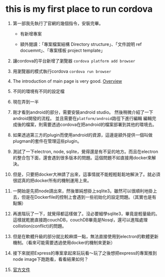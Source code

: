# this is my first place to run cordova

1. 第一部我先執行了官網的幾個指令，安裝完畢。

    * 有新增專案

    * 額外閱讀：「專案檔案結構 Directory structure」、「文件說明 ref docuemnt」、「專案樣板 project template」

2. 讓cordova的平台新增了瀏覽器
`cordova platform add browser`
3. 用瀏覽器的模式執行cordova
`cordova run browser`

4. The introduction of main page is very good.
[Overview](https://goo.gl/dkFDKK)

5. 不同的環境有不同的設定檔

6. 現在弄到一半

7. 剛才看到android的部分，需要安裝android studio。
然後稍微介紹了一下android開發的流程。
並且需要在`platform/android`路徑下進行編輯
編輯完成後的檔案，則需要透過cordova在把android的檔案部署到其他的環境去。

8. 如果透過第三方的plugin而使用android的資源，這邊是額外提供一個叫做plugman的套件在管理這些plugin。

9. 測試了一下electron, node, sqlite，覺得還是有不妥的地方。而且在electron的整合包下面，還會遇到很多版本的問題。這個問題不如直接用docker來解決。

10. 但是，只要把docker大神請了出來，這事情就不能輕輕鬆鬆地解決了。就必須很認真的把docker所有的機制運用上來。

11. 一開始是先把node請出來，然後單純想掛上sqlite3。雖然可以很順利地掛上去，但是在Dockerfile的控制上會遇到一些初始化的設定問題。（其實也是有點懶）

12. 再進階玩了一下，就覺得都這樣做了。沒必要細學sqlite3，畢竟是輕量級的。這樣就乾脆直接跑couchDB，couchDB畢竟是Nosql，還可以進階處理collistion(conflict)的問題。

13. 但是在軟體升級的部分就比較麻煩一點，無法直接使用到electron的軟體更新機制。（看來可能需要透過使用docker的機制來更新）

14. 接下來就把Express的專案拿起來玩玩看～玩了之後想把express的專案推到node image下跑跑看，看看結果如何？

15. [官方文件](https://cordova.apache.org/docs/en/10.x/guide/overview/index.html)
